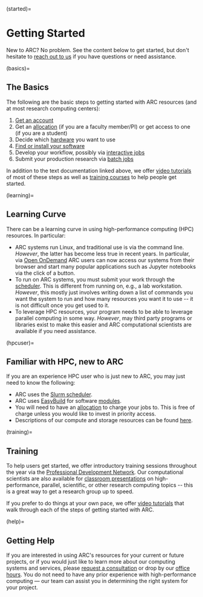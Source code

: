 (started)=

# Getting Started
New to ARC? No problem. See the content below to get started, but don\'t hesitate to [reach out to us](help) if you have questions or need assistance.


(basics)=
## The Basics
The following are the basic steps to getting started with ARC resources (and at most research computing centers):

1. [Get an account](https://arc.vt.edu/account)
2. Get an [allocation](allocations) (if you are a faculty member/PI) or get access to one (if you are a student)
3. Decide which [hardware](resources) you want to use
3. [Find or install your software](software)
4. Develop your workflow, possibly via [interactive jobs](interact)
5. Submit your production research via [batch jobs](slurm)

In addition to the text documentation linked above, we offer [video tutorials](video) of most of these steps as well as [training courses](training) to help people get started.


(learning)=
## Learning Curve
There can be a learning curve in using high-performance computing (HPC) resources. In particular:
- ARC systems run Linux, and traditional use is via the command line. _However_, the latter has become less true in recent years. In particular, via [Open OnDemand](ood) ARC users can now access our systems from their browser and start many popular applications such as Jupyter notebooks via the click of a button.
- To run on ARC systems, you must submit your work through the [scheduler](slurm). This is different from running on, e.g., a lab workstation. _However_, this mostly just involves writing down a list of commands you want the system to run and how many resources you want it to use -- it is not difficult once you get used to it.
- To leverage HPC resources, your program needs to be able to leverage parallel computing in some way. _However_, may third party programs or libraries exist to make this easier and ARC computational scientists are available if you need assistance.


(hpcuser)=
## Familiar with HPC, new to ARC
If you are an experience HPC user who is just new to ARC, you may just need to know the following:
- ARC uses the [Slurm scheduler](slurm).
- ARC uses [EasyBuild](https://easybuild.io/) for software [modules](modules).
- You will need to have an [allocation](allocations) to charge your jobs to. This is free of charge unless you would like to invest in priority access.
- Descriptions of our compute and storage resources can be found [here](resources).


(training)=
## Training
To help users get started, we offer introductory training sessions throughout the year via the [Professional Development Network](https://profdev.tlos.vt.edu/). Our computational scientists are also available for [classroom presentations](https://arc.vt.edu/classroom_presentations/) on high-performance, parallel, scientific, or other research computing topics -- this is a great way to get a research group up to speed.

If you prefer to do things at your own pace, we offer [video tutorials](video) that walk through each of the steps of getting started with ARC.


(help)=
## Getting Help

If you are interested in using ARC\'s resources for your current or future projects, or if you would just like to learn more about our computing systems and services, please [request a consultation](https://arc.vt.edu/help) or drop by our [office hours](https://arc.vt.edu/office-hours/). You do not need to have any prior experience with high-performance computing — our team can assist you in determining the right system for your project. 

